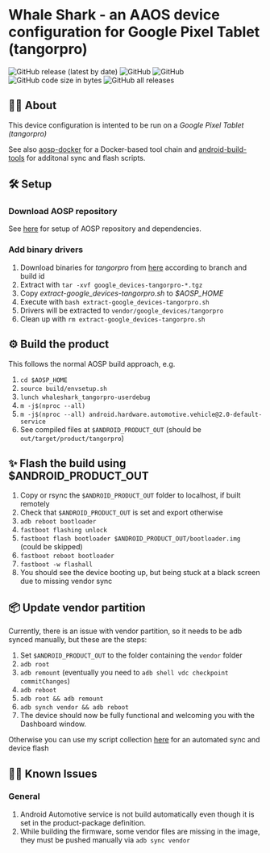 # Whale Shark - an AAOS device configuration for Google Pixel Tablet (tangorpro)

![GitHub release (latest by date)](https://img.shields.io/github/v/release/alexanderwolz/android_device_whaleshark_tangorpro)
![GitHub](https://img.shields.io/badge/arch-arm64v8-orange)
![GitHub](https://img.shields.io/github/license/alexanderwolz/android_device_whaleshark_tangorpro)
![GitHub code size in bytes](https://img.shields.io/github/languages/code-size/alexanderwolz/android_device_whaleshark_tangorpro)
![GitHub all releases](https://img.shields.io/github/downloads/alexanderwolz/android_device_whaleshark_tangorpro/total?color=informational)

## 🧑‍💻 About

This device configuration is intented to be run on a *Google Pixel Tablet (tangorpro)*

See also [aosp-docker](https://github.com/alexanderwolz/aosp-docker) for a Docker-based tool chain and [android-build-tools](https://github.com/alexanderwolz/android-build-tools) for additonal sync and flash scripts.


## 🛠️ Setup

### Download AOSP repository

See [here](https://github.com/alexanderwolz/android_device_whaleshark_manifest/tree/android-14) for setup of AOSP repository and dependencies.

### Add binary drivers
1. Download binaries for *tangorpro* from [here](https://developers.google.com/android/drivers?hl=en) according to branch and build id
2. Extract with ```tar -xvf google_devices-tangorpro-*.tgz```
3. Copy *extract-google_devices-tangorpro.sh* to *$AOSP_HOME*
4. Execute with ```bash extract-google_devices-tangorpro.sh```
5. Drivers will be extracted to ```vendor/google_devices/tangorpro```
6. Clean up with ```rm extract-google_devices-tangorpro.sh```


## ⚙️ Build the product

This follows the normal AOSP build approach, e.g.
1. ```cd $AOSP_HOME```
2. ```source build/envsetup.sh```
3. ```lunch whaleshark_tangorpro-userdebug```
4. ```m -j$(nproc --all)```
5. ```m -j$(nproc --all) android.hardware.automotive.vehicle@2.0-default-service```
6. See compiled files at ```$ANDROID_PRODUCT_OUT``` (should be ```out/target/product/tangorpro```)


## ✨ Flash the build using $ANDROID_PRODUCT_OUT

1. Copy or rsync the ```$ANDROID_PRODUCT_OUT``` folder to localhost, if built remotely
2. Check that ```$ANDROID_PRODUCT_OUT``` is set and export otherwise
3. ```adb reboot bootloader```
4. ```fastboot flashing unlock```
5. ```fastboot flash bootloader $ANDROID_PRODUCT_OUT/bootloader.img``` (could be skipped)
6. ```fastboot reboot bootloader```
7. ```fastboot -w flashall```
8. You should see the device booting up, but being stuck at a black screen due to missing vendor sync

## 📦 Update vendor partition
Currently, there is an issue with vendor partition, so it needs to be adb synced manually, but these are the steps:

1. Set ```$ANDROID_PRODUCT_OUT``` to the folder containing the ```vendor``` folder
2. ```adb root```
3. ```adb remount``` (eventually you need to ```adb shell vdc checkpoint commitChanges```)
4. ```adb reboot```
5. ```adb root && adb remount```
6. ```adb synch vendor && adb reboot```
7. The device should now be fully functional and welcoming you with the Dashboard window.

Otherwise you can use my script collection [here](https://github.com/alexanderwolz/android-build-tools) for an automated sync and device flash


## 🧑‍💻 Known Issues

### General

1. Android Automotive service is not build automatically even though it is set in the product-package definition. 
2. While building the firmware, some vendor files are missing in the image, they must be pushed manually via ```adb sync vendor```
